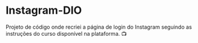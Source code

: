 # Instagram-DIO
Projeto de código onde recriei a página de login do Instagram seguindo as instruções do curso disponível na plataforma. 📺
